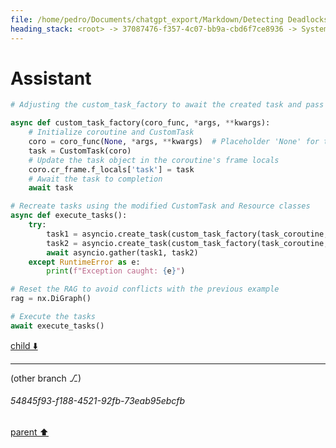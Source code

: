 ```yaml
---
file: /home/pedro/Documents/chatgpt_export/Markdown/Detecting Deadlocks in asyncio.md
heading_stack: <root> -> 37087476-f357-4c07-bb9a-cbd6f7ce8936 -> System -> 18a374ea-54f7-408a-829d-f60766f75e3a -> System -> aaa207d7-d8c9-4cfe-a09c-7a8c955a3979 -> User -> ce028723-44f2-4667-b510-9f27ad1b64ea -> Assistant -> Detecting Deadlocks in `asyncio` -> aaa22514-b1a5-43b2-be50-0b517693a92e -> User -> 387cf5fb-37d4-4a9b-8cdf-f50ec9986d1f -> Assistant -> Components of a Resource Allocation Graph -> Using Resource Allocation Graphs to Detect Deadlocks -> Implementing RAG in Python with `asyncio` -> aaa25dfd-3475-43cd-a062-f771187415f1 -> User -> f45eab83-6841-4049-87c6-81bd58a3f62b -> Assistant -> b6c29585-72e2-42dc-acc1-722073cdd9d6 -> Tool -> 753a37e7-4caf-4283-bc69-e6c3ed4d8a11 -> Assistant -> aaa24cd5-6313-4ab5-a8e0-3a01a36a2f91 -> User -> d256a5c8-25d4-4e12-8f23-2358fbfd0ebf -> Assistant -> 42feadbe-1395-40c0-8f20-3278284ea227 -> Tool -> 49db48c7-24df-495b-9e1a-171433d17971 -> Assistant -> 965a481d-04d0-46a9-ab43-b3503dc2e2b4 -> Assistant -> e7b40687-7008-42a1-9460-98541fd4c617 -> Tool -> ee95b322-1edd-4e67-a989-8a8ab39f88e8 -> Assistant -> 9fe1e873-9643-4edc-a95f-5cf8d519587e -> Assistant -> 6a55030b-9fe3-4cc7-8594-eae302b08e33 -> Tool -> 806bbcf3-849c-4b42-9a54-63fb197b0ec9 -> Assistant -> 7c10e2c3-6394-49c8-b0e5-b6698e1a565a -> Assistant
---
```

# Assistant

```python
# Adjusting the custom_task_factory to await the created task and pass the task object to the coroutine

async def custom_task_factory(coro_func, *args, **kwargs):
    # Initialize coroutine and CustomTask
    coro = coro_func(None, *args, **kwargs)  # Placeholder 'None' for task
    task = CustomTask(coro)
    # Update the task object in the coroutine's frame locals
    coro.cr_frame.f_locals['task'] = task
    # Await the task to completion
    await task

# Recreate tasks using the modified CustomTask and Resource classes
async def execute_tasks():
    try:
        task1 = asyncio.create_task(custom_task_factory(task_coroutine, resource_a, resource_b))
        task2 = asyncio.create_task(custom_task_factory(task_coroutine, resource_b, resource_a))
        await asyncio.gather(task1, task2)
    except RuntimeError as e:
        print(f"Exception caught: {e}")

# Reset the RAG to avoid conflicts with the previous example
rag = nx.DiGraph()

# Execute the tasks
await execute_tasks()
```

[child ⬇️](#54845f93-f188-4521-92fb-73eab95ebcfb)

---

(other branch ⎇)
###### 54845f93-f188-4521-92fb-73eab95ebcfb
[parent ⬆️](#7c10e2c3-6394-49c8-b0e5-b6698e1a565a)
